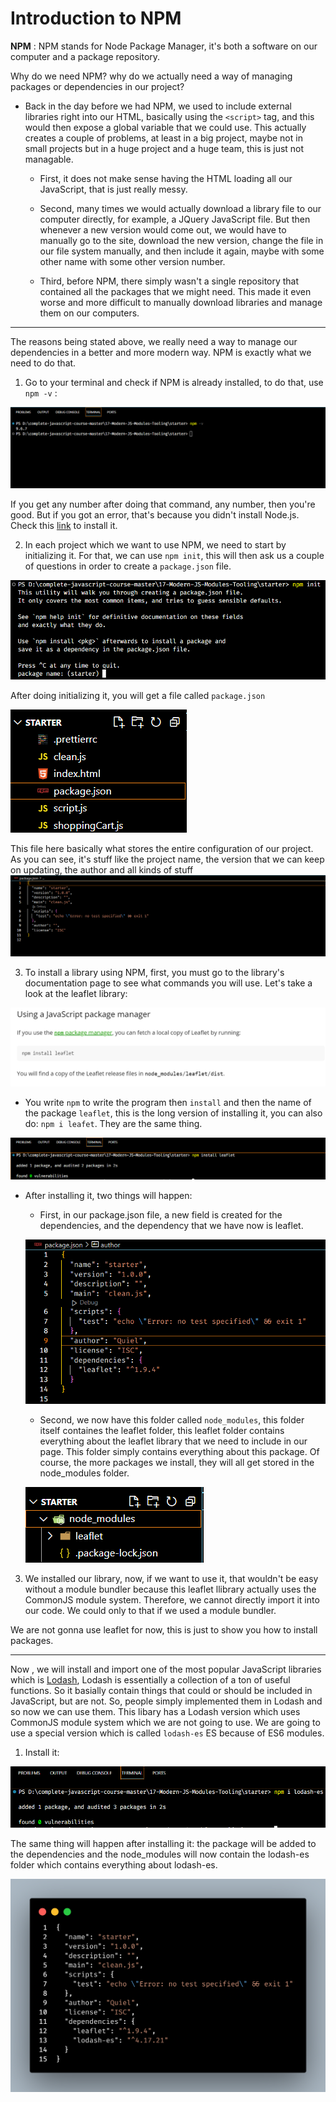 <h1>Introduction to NPM</h1>

**NPM** : NPM stands for Node Package Manager, it's both a software on our computer and a package repository.

Why do we need NPM? why do we actually need a way of managing packages or dependencies in our project? 

- Back in the day before we had NPM, we used to include external libraries right into our HTML, basically using the ```<script>``` tag, and this would then expose a global variable that we could use. This actually creates a couple of problems, at least in a big project, maybe not in small projects but in a huge project and a huge team, this is just not managable.
  
  - First, it does not make sense having the HTML loading all our JavaScript, that is just really messy.
    
  - Second, many times we would actually download a library file to our computer directly, for example, a JQuery JavaScript file. But then whenever a new version would come out, we would have to manually go to the site, download the new version, change the file in our file system manually, and then include it again, maybe with some other name with some other version number. 

  - Third, before NPM, there simply wasn't a single repository that contained all the packages that we might need. This made it even worse and more difficult to manually download libraries and manage them on our computers.

***

The reasons being stated above, we really need a way to manage our dependencies in a better and more modern way. NPM is exactly what we need to do that.

1) Go to your terminal and check if NPM is already installed, to do that, use ```npm -v``` :

![Check NPM](./img/npm-check.png)

If you get any number after doing that command, any number, then you're good. But if you got an error, that's because you didn't install Node.js. Check this [link](https://nodejs.org/en) to install it.  

2) In each project which we want to use NPM, we need to start by initializing it. For that, we can use ```npm init```, this will then ask us a couple of questions in order to create a ```package.json``` file. 

![NPM initialize](./img/npm-init.png)

After doing initializing it, you will get a file called ```package.json```

![package.json](./img/package-json.png)

This file here basically what stores the entire configuration of our project. As you can see, it's stuff like the project name, the version that we can keep on updating, the author and all kinds of stuff
![inside package.json](./img/json-file.png)

3) To install a library using NPM, first, you must go to the library's documentation page to see what commands you will use. Let's take a look at the leaflet library:

![Install leaflet](./img/install-leaflet.png)

- You write ```npm``` to write the program then ```install``` and then the name of the package ```leaflet```, this is the long version of installing it, you can also do: ```npm i leafet```. They are the same thing.

![npm install](./img/npm-install-leaflet.png)

- After installing it, two things will happen:

  - First, in our package.json file, a new field is created for the dependencies, and the dependency that we have now is leaflet.

  ![dependency](./img/dependency.png)

  - Second, we now have this folder called ```node_modules```, this folder itself containes the leaflet folder, this leaflet folder contains everything about the leaflet library that we need to include in our page. This folder simply contains everything about this package. Of course, the more packages we install, they will all get stored in the node_modules folder. 

  ![node modules](./img/node-modules.png)

3) We installed our library, now, if we want to use it, that wouldn't be easy without a module bundler because this leaflet llibrary actually uses the CommonJS module system. Therefore, we cannot directly import it into our code. We could only to that if we used a module bundler. 

We are not gonna use leaflet for now, this is just to show you how to install packages.

***

Now , we will install and import one of the most popular JavaScript libraries which is [Lodash](https://lodash.com/), Lodash is essentially a collection of a ton of useful functions. So it basially contain things that could or should be included in JavaScript, but are not. So, people simply implemented them in Lodash and so now we can use them. This libary has a Lodash version which uses CommonJS module system which we are not going to use. We are going to use a special version which is called ```lodash-es``` ES because of ES6 modules. 

1) Install it:

![install lodash](./img/install-lodash-es.png)

The same thing will happen after installing it: the package will be added to the dependencies and the node_modules will now contain the lodash-es folder which contains everything about lodash-es.

![lodash dependency](./img/lodash-dependency.png)
 
















